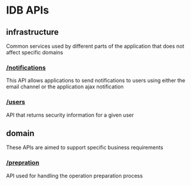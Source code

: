 # IDB APIs

## infrastructure

Common services used by different parts of the application that does not affect specific domains

### [/notifications](https://editor.swagger.io/?url=https://raw.githubusercontent.com/fabs-co/idbschemas/master/infrastructure/notifications.yaml)

This API allows applications to send notifications to users using either the email channel or the application ajax notification

### [/users](https://editor.swagger.io/?url=https://raw.githubusercontent.com/fabs-co/idbschemas/master/infrastructure/users.yaml)

API that returns security information for a given user

## domain

These APIs are aimed to support specific business requirements

### [/prepration](https://editor.swagger.io/?url=https://raw.githubusercontent.com/fabs-co/idbschemas/master/business/preparation.yaml)

API used for handling the operation preparation process


